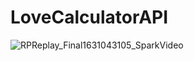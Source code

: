 # LoveCalculatorAPI

![RPReplay_Final1631043105_SparkVideo](https://user-images.githubusercontent.com/47320654/132401826-083cd383-5d55-467e-b823-ea5e5afe0e34.gif)


